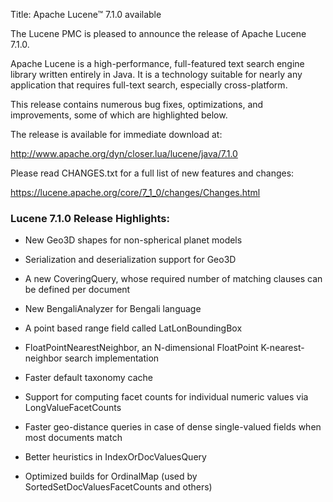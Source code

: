 Title: Apache Lucene™ 7.1.0 available

The Lucene PMC is pleased to announce the release of Apache Lucene 7.1.0.

Apache Lucene is a high-performance, full-featured text search engine library written entirely in Java. It is a technology suitable for nearly any application that requires full-text search, especially cross-platform.

This release contains numerous bug fixes, optimizations, and improvements, some of which are highlighted below.

The release is available for immediate download at:

   <http://www.apache.org/dyn/closer.lua/lucene/java/7.1.0>

Please read CHANGES.txt for a full list of new features and changes:

   <https://lucene.apache.org/core/7_1_0/changes/Changes.html>

### Lucene 7.1.0 Release Highlights:

 * New Geo3D shapes for non-spherical planet models

 * Serialization and deserialization support for Geo3D

 * A new CoveringQuery, whose required number of matching clauses can be defined per document

 * New BengaliAnalyzer for Bengali language

 * A point based range field called LatLonBoundingBox

 * FloatPointNearestNeighbor, an N-dimensional FloatPoint K-nearest-neighbor search implementation

 * Faster default taxonomy cache

 * Support for computing facet counts for individual numeric values via LongValueFacetCounts

 * Faster geo-distance queries in case of dense single-valued fields when most documents match

 * Better heuristics in IndexOrDocValuesQuery

 * Optimized builds for OrdinalMap (used by SortedSetDocValuesFacetCounts and others)

